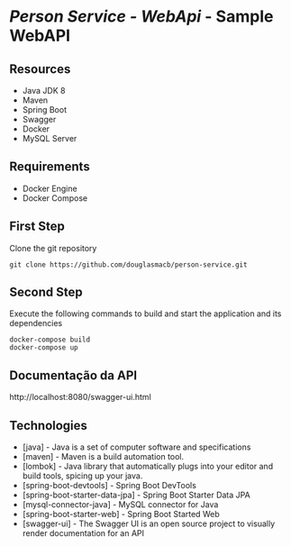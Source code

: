 # _Person Service - WebApi_ - Sample WebAPI

## Resources
   - Java JDK 8
   - Maven
   - Spring Boot
   - Swagger
   - Docker
   - MySQL Server 

## Requirements
   - Docker Engine
   - Docker Compose

## First Step

Clone the git repository

``` shell script
git clone https://github.com/douglasmacb/person-service.git
```

## Second Step

Execute the following commands to build and start the application and its dependencies

``` shell script
docker-compose build
docker-compose up
```

## Documentação da API
http://localhost:8080/swagger-ui.html

## Technologies

- [java] - Java is a set of computer software and specifications
- [maven] - Maven is a build automation tool.
- [lombok] - Java library that automatically plugs into your editor and build tools, spicing up your java. 
- [spring-boot-devtools] - Spring Boot DevTools
- [spring-boot-starter-data-jpa] - Spring Boot Starter Data JPA
- [mysql-connector-java] - MySQL connector for Java
- [spring-boot-starter-web] - Spring Boot Started Web
- [swagger-ui] - The Swagger UI is an open source project to visually render documentation for an API
